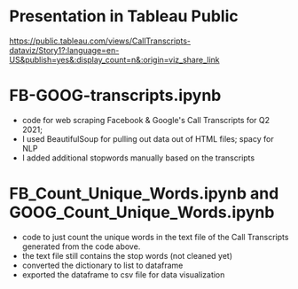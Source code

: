 # Presentation in Tableau Public
https://public.tableau.com/views/CallTranscripts-dataviz/Story1?:language=en-US&publish=yes&:display_count=n&:origin=viz_share_link

# FB-GOOG-transcripts.ipynb
- code for web scraping Facebook & Google's Call Transcripts for Q2 2021;
- I used BeautifulSoup for pulling out data out of HTML files; spacy for NLP
- I added additional stopwords manually based on the transcripts

# FB_Count_Unique_Words.ipynb and  GOOG_Count_Unique_Words.ipynb
- code to just count the unique words in the text file of the Call Transcripts generated from the code above.
- the text file still contains the stop words (not cleaned yet)
- converted the dictionary to list to dataframe
- exported the dataframe to csv file for data visualization
